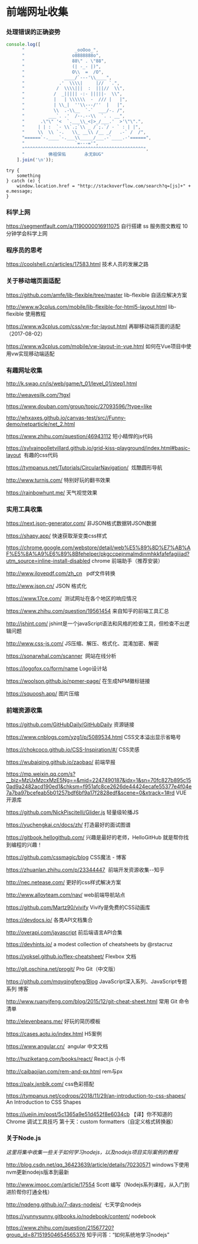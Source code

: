 前端网址收集
==========

### 处理错误的正确姿势

```javascript
console.log([
      "                   _ooOoo_",
      "                  o8888888o",
      "                  88\" . \"88",
      "                  (| -_- |)",
      "                  O\\  =  /O",
      "               ____/`---'\\____",
      "             .'  \\\\|     |//  `.",
      "            /  \\\\|||  :  |||//  \\",
      "           /  _||||| -:- |||||-  \\",
      "           |   | \\\\\\  -  /// |   |",
      "           | \\_|  ''\\---/''  |   |",
      "           \\  .-\\__  `-`  ___/-. /",
      "         ___`. .'  /--.--\\  `. . __",
      "      .\"\" '<  `.___\\_<|>_/___.'  >'\"\".",
      "     | | :  `- \\`.;`\\ _ /`;.`/ - ` : | |",
      "     \\  \\ `-.   \\_ __\\ /__ _/   .-` /  /",
      "======`-.____`-.___\\_____/___.-`____.-'======",
      "                   `=---='",
      "^^^^^^^^^^^^^^^^^^^^^^^^^^^^^^^^^^^^^^^^^^^^^",
      "         佛祖保佑       永无BUG"
    ].join('\n'));
```

```
try {
    something
} catch (e) {
	window.location.href = "http://stackoverflow.com/search?q=[js]+" + e.message;
}
```

### 科学上网
https://segmentfault.com/a/1190000016911075 自行搭建 ss 服务图文教程 10分钟学会科学上网

### 程序员的思考

https://coolshell.cn/articles/17583.html  技术人员的发展之路

### 关于移动端页面适配

https://github.com/amfe/lib-flexible/tree/master lib-flexible 自适应解决方案 

http://www.w3cplus.com/mobile/lib-flexible-for-html5-layout.html lib-flexible 使用教程 

https://www.w3cplus.com/css/vw-for-layout.html 再聊移动端页面的适配（2017-08-02）

https://www.w3cplus.com/mobile/vw-layout-in-vue.html 如何在Vue项目中使用vw实现移动端适配


### 有趣网址收集

http://k.swao.cn/js/web/game/t_01/level_01/step1.html

http://weavesilk.com/?tgxl

https://www.douban.com/group/topic/27093596/?type=like

http://whxaxes.github.io/canvas-test/src//Funny-demo/netparticle/net_2.html

https://www.zhihu.com/question/46943112 短小精悍的js代码

https://sylvainpolletvillard.github.io/grid-kiss-playground/index.html#basic-layout  有趣的css代码

https://tympanus.net/Tutorials/CircularNavigation/  炫酷圆形导航

http://www.turnjs.com/  特别好玩的翻书效果

https://rainbowhunt.me/  天气视觉效果

### 实用工具收集

https://next.json-generator.com/ 非JSON格式数据转JSON数据

https://shapy.app/ 快速获取渐变类css样式

https://chrome.google.com/webstore/detail/web%E5%89%8D%E7%AB%AF%E5%8A%A9%E6%89%8Bfehelper/pkgccpejnmalmdinmhkkfafefagiiiad?utm_source=inline-install-disabled chrome 前端助手（推荐安装）

http://www.ilovepdf.com/zh_cn   pdf文件转换

http://www.json.cn/  JSON 格式化

https://www.17ce.com/  测试网址在各个地区的响应情况

https://www.zhihu.com/question/19561454 来自知乎的前端工具汇总

http://jshint.com/ jshint是一个javaScript语法和风格的检查工具，但检查不出逻辑问题

http://www.css-js.com/ JS压缩、解压、格式化、混淆加密、解密

https://sonarwhal.com/scanner  网站在线分析

https://logofox.co/form/name  Logo设计站

https://woolson.github.io/npmer-page/ 在生成NPM徽标链接

https://squoosh.app/  图片压缩

### 前端资源收集

https://github.com/GitHubDaily/GitHubDaily 资源链接

https://www.cnblogs.com/yzg1/p/5089534.html CSS文本溢出显示省略号

https://chokcoco.github.io/CSS-Inspiration/#/ CSS灵感

https://wubaiqing.github.io/zaobao/ 前端早报

https://mp.weixin.qq.com/s?__biz=MzUxMzcxMzE5Ng==&mid=2247490187&idx=1&sn=70fc827b895c150ad9a2482acd190ed1&chksm=f951afc8ce2626de44424ecafe55377e4f04e7a7ba97bcefeab5b01257bdf6bf9a17f2828edf&scene=0&xtrack=1#rd VUE 开源库

https://github.com/NickPiscitelli/Glider.js 轻量级轮播JS

https://yuchengkai.cn/docs/zh/ 打造最好的面试图谱

https://gitbook.hellogithub.com/  兴趣是最好的老师，HelloGitHub 就是帮你找到编程的兴趣！

https://github.com/cssmagic/blog  CSS魔法 - 博客

https://zhuanlan.zhihu.com/p/23344447  前端开发资源收集--知乎

http://nec.netease.com/ 更好的css样式解决方案

http://www.alloyteam.com/nav/  web前端导航站点

https://github.com/Martz90/vivify Vivify是免费的CSS动画库

https://devdocs.io/ 各类API文档集合

http://overapi.com/javascript 前后端语言API合集

https://devhints.io/ a modest collection of cheatsheets by @rstacruz

https://yoksel.github.io/flex-cheatsheet/ Flexbox 文档

http://git.oschina.net/progit/ Pro Git（中文版）

https://github.com/mqyqingfeng/Blog  JavaScript深入系列、JavaScript专题系列 博客

http://www.ruanyifeng.com/blog/2015/12/git-cheat-sheet.html 常用 Git 命令清单

http://elevenbeans.me/  好玩的简历模板

https://cases.aotu.io/index.html H5案例
 
https://www.angular.cn/  angular 中文文档

http://huziketang.com/books/react/  React.js 小书

http://caibaojian.com/rem-and-px.html  rem与px

https://palx.jxnblk.com/ css色彩搭配

https://tympanus.net/codrops/2018/11/29/an-introduction-to-css-shapes/ An Introduction to CSS Shapes

https://juejin.im/post/5c1365a9e51d452f8e6034cb 【译】你不知道的 Chrome 调试工具技巧 第十天：custom formatters（自定义格式转换器）

### 关于Node.js

*这里将集中收集一些关于如何学习nodejs，以及nodejs项目实际案例的教程*

http://blog.csdn.net/qq_36423639/article/details/70230571 windows下使用nvm更新nodejs版本到最新

http://www.imooc.com/article/17554 Scott 编写（Nodejs系列课程，从入门到进阶帮你打通全栈）

http://nqdeng.github.io/7-days-nodejs/  七天学会nodejs

https://yunnysunny.gitbooks.io/nodebook/content/ nodebook

https://www.zhihu.com/question/21567720?group_id=871519504654565376 知乎问答：“如何系统地学习nodejs”
